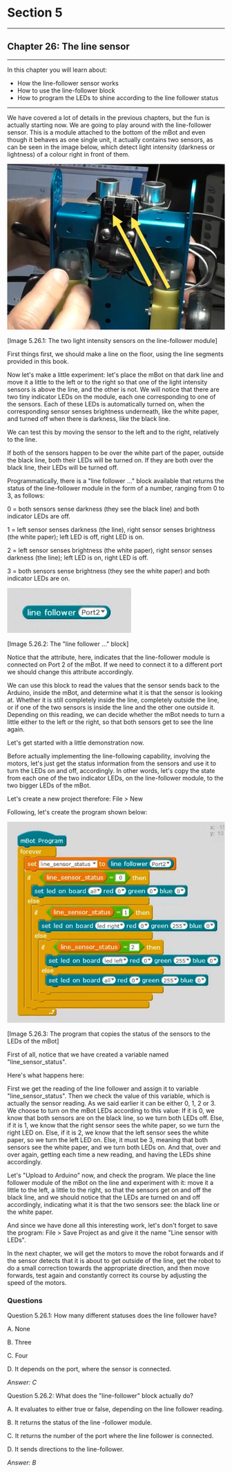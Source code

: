 # Section 5

---

## Chapter 26: The line sensor

---

In this chapter you will learn about:

* How the line-follower sensor works
* How to use the line-follower block
* How to program the LEDs to shine according to the line follower status

---

We have covered a lot of details in the previous chapters, but the fun is actually starting now. We are going to play around with the line-follower sensor. This is a module attached to the bottom of the mBot and even though it behaves as one single unit, it actually contains two sensors, as can be seen in the image below, which detect light intensity \(darkness or lightness\) of a colour right in front of them.

![](/assets/Img.5.26.1.jpg)

\[Image 5.26.1: The two light intensity sensors on the line-follower module\]

First things first, we should make a line on the floor, using the line segments provided in this book.

Now let's make a little experiment: let's place the mBot on that dark line and move it a little to the left or to the right so that one of the light intensity sensors is above the line, and the other is not. We will notice that there are two tiny indicator LEDs on the module, each one corresponding to one of the sensors. Each of these LEDs is automatically turned on, when the corresponding sensor senses brightness underneath, like the white paper, and turned off when there is darkness, like the black line.

We can test this by moving the sensor to the left and to the right, relatively to the line.

If both of the sensors happen to be over the white part of the paper, outside the black line, both their LEDs will be turned on. If they are both over the black line, their LEDs will be turned off.

Programmatically, there is a "line follower ..." block available that returns the status of the line-follower module in the form of a number, ranging from 0 to 3, as follows:

0 = both sensors sense darkness \(they see the black line\) and both indicator LEDs are off.

1 = left sensor senses darkness \(the line\), right sensor senses brightness \(the white paper\); left LED is off, right LED is on.

2 = left sensor senses brightness \(the white paper\), right sensor senses darkness \(the line\); left LED is on, right LED is off.

3 = both sensors sense brightness \(they see the white paper\) and both indicator LEDs are on.

![](/assets/Img.5.26.2.jpg)

\[Image 5.26.2: The "line follower ..." block\]

Notice that the attribute, here, indicates that the line-follower module is connected on Port 2 of the mBot. If we need to connect it to a different port we should change this attribute accordingly.

We can use this block to read the values that the sensor sends back to the Arduino, inside the mBot, and determine what it is that the sensor is looking at. Whether it is still completely inside the line, completely outside the line, or if one of the two sensors is inside the line and the other one outside it. Depending on this reading, we can decide whether the mBot needs to turn a little either to the left or the right, so that both sensors get to see the line again.

Let's get started with a little demonstration now.

Before actually implementing the line-following capability, involving the motors, let's just get the status information from the sensors and use it to turn the LEDs on and off, accordingly. In other words, let's copy the state from each one of the two indicator LEDs, on the line-follower module, to the two bigger LEDs of the mBot.

Let's create a new project therefore: File &gt; New

Following, let's create the program shown below:

![](/assets/Img.5.26.3.jpg)

\[Image 5.26.3: The program that copies the status of the sensors to the LEDs of the mBot\]

First of all, notice that we have created a variable named "line\_sensor\_status".

Here's what happens here:

First we get the reading of the line follower and assign it to variable "line\_sensor\_status". Then we check the value of this variable, which is actually the sensor reading. As we said earlier it can be either 0, 1, 2 or 3. We choose to turn on the mBot LEDs according to this value: If it is 0, we know that both sensors are on the black line, so we turn both LEDs off. Else, if it is 1, we know that the right sensor sees the white paper, so we turn the right LED on. Else, if it is 2, we know that the left sensor sees the white paper, so we turn the left LED on. Else, it must be 3, meaning that both sensors see the white paper, and we turn both LEDs on. And that, over and over again, getting each time a new reading, and having the LEDs shine accordingly.

Let's "Upload to Arduino" now, and check the program. We place the line follower module of the mBot on the line and experiment with it: move it a little to the left, a little to the right, so that the sensors get on and off the black line, and we should notice that the LEDs are turned on and off accordingly, indicating what it is that the two sensors see: the black line or the white paper.

And since we have done all this interesting work, let's don't forget to save the program: File &gt; Save Project as and give it the name "Line sensor with LEDs".

In the next chapter, we will get the motors to move the robot forwards and if the sensor detects that it is about to get outside of the line, get the robot to do a small correction towards the appropriate direction, and then move forwards, test again and constantly correct its course by adjusting the speed of the motors.

### Questions

Question 5.26.1: How many different statuses does the line follower have?

A. None

B. Three

C. Four

D. It depends on the port, where the sensor is connected.

_Answer: C_

Question 5.26.2: What does the "line-follower" block actually do?

A. It evaluates to either true or false, depending on the line follower reading.

B. It returns the status of the line -follower module.

C. It returns the number of the port where the line follower is connected.

D. It sends directions to the line-follower.

_Answer: B_

